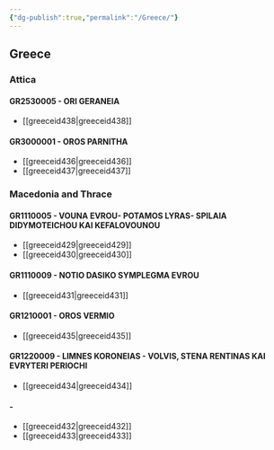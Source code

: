 ```yaml
---
{"dg-publish":true,"permalink":"/Greece/"}
---
```


## Greece
### Attica
#### GR2530005 - ORI GERANEIA
- [[greeceid438\|greeceid438]]
#### GR3000001 - OROS PARNITHA
- [[greeceid436\|greeceid436]]
- [[greeceid437\|greeceid437]]
### Macedonia and Thrace
#### GR1110005 - VOUNA EVROU- POTAMOS LYRAS- SPILAIA DIDYMOTEICHOU KAI KEFALOVOUNOU
- [[greeceid429\|greeceid429]]
- [[greeceid430\|greeceid430]]
#### GR1110009 - NOTIO DASIKO SYMPLEGMA EVROU
- [[greeceid431\|greeceid431]]
#### GR1210001 - OROS VERMIO
- [[greeceid435\|greeceid435]]
#### GR1220009 - LIMNES KORONEIAS - VOLVIS, STENA RENTINAS KAI EVRYTERI PERIOCHI
- [[greeceid434\|greeceid434]]
####  - 
- [[greeceid432\|greeceid432]]
- [[greeceid433\|greeceid433]]